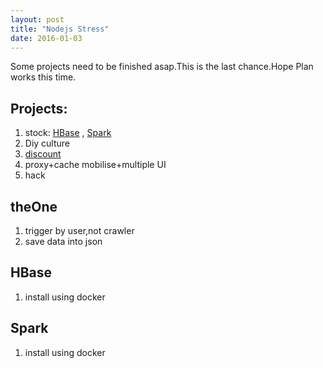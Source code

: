 ```yaml
---
layout: post
title: "Nodejs Stress"
date: 2016-01-03
---
```


Some projects need to be finished asap.This is the last chance.Hope Plan works this time.
	
## Projects:
1. stock: [HBase](#HBase) , [Spark](#Spark)
1. Diy culture
2. [discount](#discount)
2. proxy+cache mobilise+multiple UI
2. hack

## <a name="discount"></a>theOne
1. trigger by user,not crawler
2. save data into json

## <a name="HBase"></a>HBase
1. install using docker

## <a name="Spark"></a>Spark
1. install using docker

